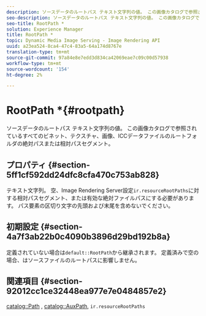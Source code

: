 ```yaml
---
description: ソースデータのルートパス テキスト文字列の値。 この画像カタログで参照されているすべてのビネット、テクスチャ、画像、ICCデータファイルのルートフォルダの絶対パスまたは相対パスセグメント。
seo-description: ソースデータのルートパス テキスト文字列の値。 この画像カタログで参照されているすべてのビネット、テクスチャ、画像、ICCデータファイルのルートフォルダの絶対パスまたは相対パスセグメント。
seo-title: RootPath *
solution: Experience Manager
title: RootPath *
topic: Dynamic Media Image Serving - Image Rendering API
uuid: a23ea524-8ca4-47c4-83a5-64a174d8767e
translation-type: tm+mt
source-git-commit: 97a84e8e7edd3d834ca42069eae7c09c00d57938
workflow-type: tm+mt
source-wordcount: '154'
ht-degree: 2%

---
```



# RootPath *{#rootpath}

ソースデータのルートパス テキスト文字列の値。 この画像カタログで参照されているすべてのビネット、テクスチャ、画像、ICCデータファイルのルートフォルダの絶対パスまたは相対パスセグメント。

## プロパティ {#section-5ff1cf592dd24dfc8cfa470c753ab828}

テキスト文字列。 空、Image Rendering Server設定`ir.resourceRootPaths`に対する相対パスセグメント、または有効な絶対ファイルパスにする必要があります。 パス要素の区切り文字の先頭および末尾を含めないでください。

## 初期設定 {#section-4a7f3ab22b0c4090b3896d29bd192b8a}

定義されていない場合は`default::RootPath`から継承されます。 定義済みで空の場合、はソースファイルのルートパスに影響しません。

## 関連項目 {#section-92012cc1ce32448ea977e7e0484857e2}

[catalog::Path](../../../../../ir-api/material-cat/image-rendering-api-ref/c-ir-material-catalog/c-ir-material-data-reference/r-ir-path.md#reference-59ebb624250a4965ad1737578a2ab590) ,  [catalog::AuxPath](../../../../../ir-api/material-cat/image-rendering-api-ref/c-ir-material-catalog/c-ir-material-data-reference/r-ir-auxpath.md#reference-943ad5ee3c3b4b06bbcbb005db0dc969),  `ir.resourceRootPaths`
